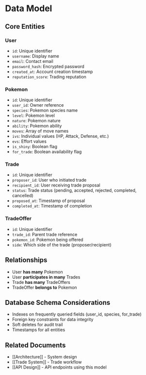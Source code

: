 # Data Model

## Core Entities

### User
- `id`: Unique identifier
- `username`: Display name
- `email`: Contact email
- `password_hash`: Encrypted password
- `created_at`: Account creation timestamp
- `reputation_score`: Trading reputation

### Pokemon
- `id`: Unique identifier
- `user_id`: Owner reference
- `species`: Pokemon species name
- `level`: Pokemon level
- `nature`: Pokemon nature
- `ability`: Pokemon ability
- `moves`: Array of move names
- `ivs`: Individual values (HP, Attack, Defense, etc.)
- `evs`: Effort values
- `is_shiny`: Boolean flag
- `for_trade`: Boolean availability flag

### Trade
- `id`: Unique identifier
- `proposer_id`: User who initiated trade
- `recipient_id`: User receiving trade proposal
- `status`: Trade status (pending, accepted, rejected, completed, cancelled)
- `proposed_at`: Timestamp of proposal
- `completed_at`: Timestamp of completion

### TradeOffer
- `id`: Unique identifier
- `trade_id`: Parent trade reference
- `pokemon_id`: Pokemon being offered
- `side`: Which side of the trade (proposer/recipient)

## Relationships

- User **has many** Pokemon
- User **participates in many** Trades
- Trade **has many** TradeOffers
- TradeOffer **belongs to** Pokemon

## Database Schema Considerations

- Indexes on frequently queried fields (user_id, species, for_trade)
- Foreign key constraints for data integrity
- Soft deletes for audit trail
- Timestamps for all entities

## Related Documents

- [[Architecture]] - System design
- [[Trade System]] - Trade workflow
- [[API Design]] - API endpoints using this model
